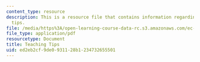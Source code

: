 ```yaml
---
content_type: resource
description: This is a resource file that contains information regarding teaching
  tips.
file: /media/https%3A/open-learning-course-data-rc.s3.amazonaws.com/ec-s01-internet-technology-in-local-and-global-communities-spring-2005-summer-2005/ed2eb2cf9de0931128b1234732655501_MITEC_S01S05_lec6_teach.pdf
file_type: application/pdf
resourcetype: Document
title: Teaching Tips
uid: ed2eb2cf-9de0-9311-28b1-234732655501
---
```

